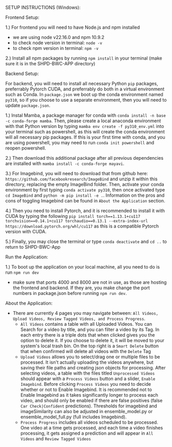 SETUP INSTRUCTIONS (Windows):


Frontend Setup:

1.) For frontend you will need to have Node.js and npm installed
-	we are using node v22.16.0 and npm 10.9.2
-	to check node version in terminal: `node -v`
-	to check npm version in terminal: `npm -v`

2.) Install all npm packages by running `npm install` in your terminal (make sure it is in the SHPD-BWC-APP directory)

Backend Setup:

For backend, you will need to install all necessary Python `pip` packages, preferrably Pytorch CUDA, and preferrably do both in a virtual environment such as Conda. In `package.json` we boot up the conda environment named `py310`, so if you choose to use a separate environment, then you will need to update `package.json`.

1.) Instal Mamba, a package manager for conda with `conda install -n base -c conda-forge mamba`. Then, please create a local anaconda environment with that Python version by typing `mamba env create -f py310_env.yml` into your terminal such as powershell, as this will create the conda environment will all necessary pip packages. If this is your first time with conda, and you are using powershell, you may need to run `conda init powershell` and reopen powershell.

2.) Then download this additional package after all previous dependencies are installed with `mamba install -c conda-forge mayavi`.

3.) For Imagebind, you will need to download that from github here: `https://github.com/facebookresearch/ImageBind` and unzip it within this directory, replacing the empty ImageBind folder. Then, activate your conda environment by first typing `conda activate py310`, then once activated type `cd ImageBind` and `python -m pip install -e .`. Information on the pros and cons of toggling Imagebind can be found in `About the Application` section.

4.) Then you need to install Pytorch, and it is recommended to install it with CUDA by typing the following `pip install torch==1.13.1+cu117 torchvision==0.14.1+cu117 torchaudio==0.13.1 --extra-index-url https://download.pytorch.org/whl/cu117` as this is a  compatible Pytorch version with CUDA.

5.) Finally, you may close the terminal or type `conda deactivate` and `cd ..` to return to SHPD-BWC-App

Run the Application:

1.) To boot up the application on your local machine, all you need to do is run `npm run dev`
-	make sure that ports 4000 and 8000 are not in use, as those are hosting the frontend and backend. If they are, you make change the port numbers in package.json before running `npm run dev`.

About the Application:
- There are currently 4 pages you may navigate between: `All Videos, Upload Videos, Review Tagged Videos, and Process Progress`.
	- `All Videos` contains a table with all Uploaded Videos. You can Search for a video by title, and you can filter a video by its Tag. In each entry there is a triple dots that when clicked gives you the option to delete it. If you choose to delete it, it will be moved to your system's local trash bin. On the top right is a `Smart Delete` button that when confirmed will delete all videos with the `Delete` Tag
	- `Upload Videos` allows you to select/drag one or multiple files to be processed. It isn't actually uploading the videos anywhere, but saving their file paths and creating json objects for processing. After selecting videos, a table with the files titled `Unprocessed Videos` should appear with a `Process Videos` button and a slider, `Enable Imagebind`. Before clicking `Process Videos` you need to decide whether or not to Enable Imagebind. It is recommended not to Enable Imagebind as it takes significantly longer to process each video, and should only be enabled if there are false positives (false `Car Check|Confident` predictions). Thresholds for imagebind and imageSimilarity can also be adjusted in ensemble_model.py or ensemble_model_full.py (full includes Imagebind).
	- `Process Progress` includes all videos scheduled to be processed. One video at a time gets processed, and each time a video finishes processing, it gets assigned a prediction and will appear in `All Videos` and `Review Tagged Videos`